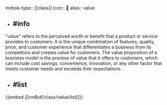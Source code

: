 innbok-type:: [[class]]
icon:: 💎
alias:: value

- ## #info 
"value" refers to the perceived worth or benefit that a product or service provides to customers. It is the unique combination of features, quality, price, and customer experience that differentiates a business from its competitors and creates value for customers. The value proposition of a business model is the promise of value that it offers to customers, which can include cost savings, convenience, innovation, or any other factor that meets customer needs and exceeds their expectations.
- ## #list 
{{embed [[innBoK/class/value/list]]}}











